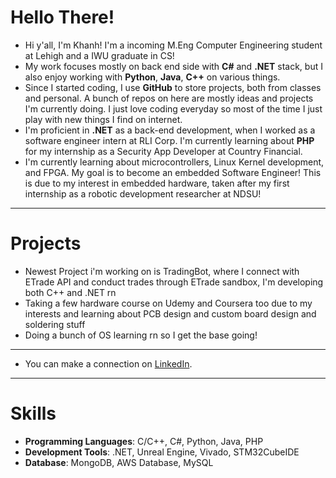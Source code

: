 # Hello There! 

- Hi y'all, I'm Khanh! I'm a incoming M.Eng Computer Engineering student at Lehigh and a IWU graduate in CS!
- My work focuses mostly on back end side with <b>C#</b> and <b>.NET</b> stack, but I also enjoy working with <b>Python</b>, <b>Java</b>, <b>C++</b> on various things. 
- Since I started coding, I use <b>GitHub</b> to store projects, both from classes and personal. A bunch of repos on here are mostly ideas and projects I'm currently doing. I just love coding everyday so most of the time I just play with new things I find on internet.
- I'm proficient in <b>.NET</b> as a back-end development, when I worked as a software engineer intern at RLI Corp. I'm currently learning about <b>PHP</b> for my internship as a Security App Developer at Country Financial.
- I'm currently learning about microcontrollers, Linux Kernel development, and FPGA. My goal is to become an embedded Software Engineer! This is due to my interest in embedded hardware, taken after my first internship as a robotic development researcher at NDSU!
---
# Projects
- Newest Project i'm working on is TradingBot, where I connect with ETrade API and conduct trades through ETrade sandbox, I'm developing both C++ and .NET rn
- Taking a few hardware course on Udemy and Coursera too due to my interests and learning about PCB design and custom board design and soldering stuff
- Doing a bunch of OS learning rn so I get the base going! 
--- 
- You can make a connection on <a href="https://www.linkedin.com/in/an-khanh-tran/" target="_blank">LinkedIn</a>. 
---
# Skills
- <b>Programming Languages</b>: C/C++, C#, Python, Java, PHP
- <b>Development Tools</b>: .NET, Unreal Engine, Vivado, STM32CubeIDE
- <b>Database</b>: MongoDB, AWS Database, MySQL
